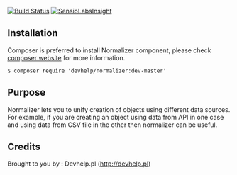 [![Build Status](https://travis-ci.org/devhelp/normalizer.png)](https://travis-ci.org/devhelp/normalizer) [![SensioLabsInsight](https://insight.sensiolabs.com/projects/xxxxxx/mini.png)](https://insight.sensiolabs.com/projects/xxxxxx)

## Installation

Composer is preferred to install Normalizer component, please check [composer website](http://getcomposer.org) for more information.

```
$ composer require 'devhelp/normalizer:dev-master'
```

## Purpose

Normalizer lets you to unify creation of objects using different data sources. For example, if you are creating an object
using data from API in one case and using data from CSV file in the other then normalizer can be useful.

## Credits

Brought to you by : Devhelp.pl (http://devhelp.pl)
